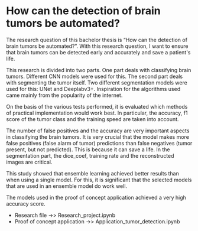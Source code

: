 # How can the detection of brain tumors be automated?

The research question of this bachelor thesis is “How can the detection of brain tumors be automated?”. With this research question, I want to ensure that brain tumors can be detected early and accurately and save a patient's life.

This research is divided into two parts. One part deals with classifying brain tumors. Different CNN models were used for this. The second part deals with segmenting the tumor itself. Two different segmentation models were used for this: UNet and Deeplabv3+. Inspiration for the algorithms used came mainly from the popularity of the internet.

On the basis of the various tests performed, it is evaluated which methods of practical implementation would work best. In particular, the accuracy, f1 score of the tumor class and the training speed are taken into account.

The number of false positives and the accuracy are very important aspects in classifying the brain tumors. It is very crucial that the model makes more false positives (false alarm of tumor) predictions than false negatives (tumor present, but not predicted). This is because it can save a life. In the segmentation part, the dice_coef, training rate and the reconstructed images are critical.

This study showed that ensemble learning achieved better results than when using a single model. For this, it is significant that the selected models that are used in an ensemble model do work well.

The models used in the proof of concept application achieved a very high accuracy score.

- Research file ->>  Research_project.ipynb
- Proof of concept application ->> Application_tumor_detection.ipynb
